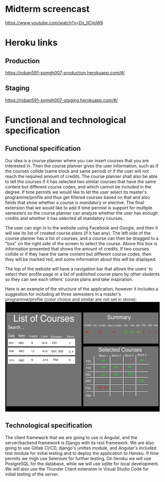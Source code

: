 # Midterm screencast

https://www.youtube.com/watch?v=Ds_lICjioW8

# Heroku links

## Production

https://roban591-somgh007-production.herokuapp.com/#/

## Staging

https://roban591-somgh007-staging.herokuapp.com/#/

# Functional and technological specification

## Functional specification

Our idea is a course planner where you can insert courses that you are interested in. Then the course planner gives the
user information, such as if the courses collide (same block and same period) or if the user will not reach the required
amount of credits. The course planner shall also be able to tell the courses if it has selected two similar courses that
have the same content but different course codes, and which cannot be included in the degree.
If time permits we would like to let the user select its master's programme/profile and thus get filtered courses based
on that and also fields that show whether a course is mandatory or elective.
The final extension that we would like to add if time permist is support for multiple semesters so the course planner 
can analyze whether the user has enough credits and whether it has selected all mandatory courses.

The user can sign in to the website using Facebook and Google, and then it will see its list of created course plans 
(if it has any). The left side of the course planner has a list of courses, and a course can then be dragged to a "box"
on the right side of the screen to select the course. Above this box is information presented that shows the amount of
credits. If two courses collide or if they have the same content but different course codes, then they will be marked
red, and some information about this will be displayed.

The top of the website will have a navigation bar that allows the users' to select their profile page or a list
of published course plans by other students so they can see each others' course plans and take inspiration.

Here is an example of the structure of the application, however it includes a suggestion for including all three
semesters in a master's programme/profile (color choice and similar are not set in stone):
![](assets/CoursePlannerExample.png)

## Technological specification

The client framework that we are going to use is Angular, and the server/backend framework is Django with its rest framework. 
We are also going to use Gitlab CI/CD, django's unittes module, and Angular's included test module for initial testing and to
deploy the application to Heroku. If time permits we migh use Selenium for further testing. On heroku we will use PostgreSQL
for the database, while we will use sqlite for local development. We will also use the Thunder Client extension in Visual
Studio Code for initial testing of the server.
